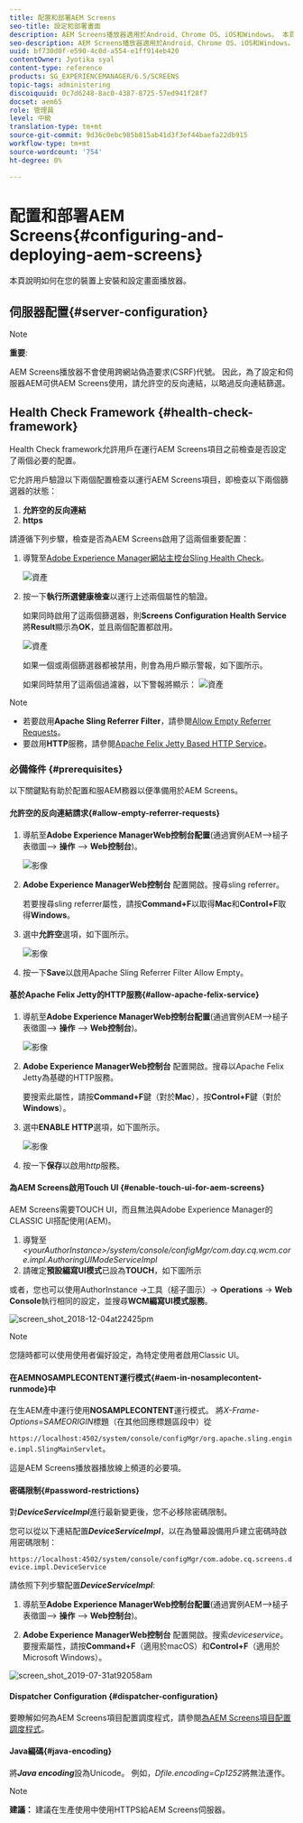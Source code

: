 ```yaml
---
title: 配置和部署AEM Screens
seo-title: 設定和部署畫面
description: AEM Screens播放器適用於Android、Chrome OS、iOS和Windows。 本頁說明AEM Screens的配置和部署，並摘要播放器裝置的h/w選擇准則。
seo-description: AEM Screens播放器適用於Android、Chrome OS、iOS和Windows。 本頁說明AEM Screens的配置和部署，並摘要播放器裝置的h/w選擇准則。
uuid: bf730d0f-e590-4c0d-a554-e1ff914eb420
contentOwner: Jyotika syal
content-type: reference
products: SG_EXPERIENCEMANAGER/6.5/SCREENS
topic-tags: administering
discoiquuid: 0c7d6248-8ac0-4387-8725-57ed941f28f7
docset: aem65
role: 管理員
level: 中級
translation-type: tm+mt
source-git-commit: 9d36c0ebc985b815ab41d3f3ef44baefa22db915
workflow-type: tm+mt
source-wordcount: '754'
ht-degree: 0%

---
```



# 配置和部署AEM Screens{#configuring-and-deploying-aem-screens}

本頁說明如何在您的裝置上安裝和設定畫面播放器。

## 伺服器配置{#server-configuration}

>[!NOTE]
>
>**重要**:
>
>AEM Screens播放器不會使用跨網站偽造要求(CSRF)代號。 因此，為了設定和伺服器AEM可供AEM Screens使用，請允許空的反向連結，以略過反向連結篩選。

## Health Check Framework {#health-check-framework}

Health Check framework允許用戶在運行AEM Screens項目之前檢查是否設定了兩個必要的配置。

它允許用戶驗證以下兩個配置檢查以運行AEM Screens項目，即檢查以下兩個篩選器的狀態：

1. **允許空的反向連結**
2. **https**

請遵循下列步驟，檢查是否為AEM Screens啟用了這兩個重要配置：

1. 導覽至[Adobe Experience Manager網站主控台Sling Health Check](http://localhost:4502/system/console/healthcheck?tags=screensconfigs&amp;overrideGlobalTimeout=)。

   ![資產](assets/health-check1.png)


2. 按一下&#x200B;**執行所選健康檢查**&#x200B;以運行上述兩個屬性的驗證。

   如果同時啟用了這兩個篩選器，則&#x200B;**Screens Configuration Health Service**&#x200B;將&#x200B;**Result**&#x200B;顯示為&#x200B;**OK**，並且兩個配置都啟用。

   ![資產](assets/health-check2.png)

   如果一個或兩個篩選器都被禁用，則會為用戶顯示警報，如下圖所示。

   如果同時禁用了這兩個過濾器，以下警報將顯示：
   ![資產](assets/health-check3.png)

>[!NOTE]
>
>* 若要啟用&#x200B;**Apache Sling Referrer Filter**，請參閱[Allow Empty Referrer Requests](/help/user-guide/configuring-screens-introduction.md#allow-empty-referrer-requests)。
>* 要啟用&#x200B;**HTTP**&#x200B;服務，請參閱[Apache Felix Jetty Based HTTP Service](/help/user-guide/configuring-screens-introduction.md#allow-apache-felix-service)。


### 必備條件 {#prerequisites}

以下關鍵點有助於配置和服AEM務器以便準備用於AEM Screens。

#### 允許空的反向連結請求{#allow-empty-referrer-requests}

1. 導航至&#x200B;**Adobe Experience ManagerWeb控制台配置**(通過實例AEM—>槌子表徵圖—> **操作** —> **Web控制台**)。

   ![影像](assets/config/empty-ref1.png)

1. **Adobe Experience ManagerWeb控制台** 配置開啟。搜尋sling referrer。

   若要搜尋sling referrer屬性，請按&#x200B;**Command+F**&#x200B;以取得&#x200B;**Mac**&#x200B;和&#x200B;**Control+F**&#x200B;取得&#x200B;**Windows**。

1. 選中&#x200B;**允許空**&#x200B;選項，如下圖所示。

   ![影像](assets/config/empty-ref2.png)

1. 按一下&#x200B;**Save**&#x200B;以啟用Apache Sling Referrer Filter Allow Empty。


#### 基於Apache Felix Jetty的HTTP服務{#allow-apache-felix-service}

1. 導航至&#x200B;**Adobe Experience ManagerWeb控制台配置**(通過實例AEM—>槌子表徵圖—> **操作** —> **Web控制台**)。

   ![影像](assets/config/empty-ref1.png)

1. **Adobe Experience ManagerWeb控制台** 配置開啟。搜尋以Apache Felix Jetty為基礎的HTTP服務。

   要搜索此屬性，請按&#x200B;**Command+F**&#x200B;鍵（對於&#x200B;**Mac**），按&#x200B;**Control+F**&#x200B;鍵（對於&#x200B;**Windows**）。

1. 選中&#x200B;**ENABLE HTTP**&#x200B;選項，如下圖所示。

   ![影像](assets/config/config-1.png)

1. 按一下&#x200B;**保存**&#x200B;以啟用&#x200B;*http*&#x200B;服務。

#### 為AEM Screens啟用Touch UI {#enable-touch-ui-for-aem-screens}

AEM Screens需要TOUCH UI，而且無法與Adobe Experience Manager的CLASSIC UI搭配使用(AEM)。

1. 導覽至&#x200B;*&lt;yourAuthorInstance>/system/console/configMgr/com.day.cq.wcm.core.impl.AuthoringUIModeServiceImpl*
1. 請確定&#x200B;**預設編寫UI模式**&#x200B;已設為&#x200B;**TOUCH**，如下圖所示

或者，您也可以使用AuthorInstance *->*&#x200B;工具（槌子圖示）-> **Operations** -> **Web Console**&#x200B;執行相同的設定，並搜尋&#x200B;**WCM編寫UI模式服務**。

![screen_shot_2018-12-04at22425pm](assets/screen_shot_2018-12-04at22425pm.png)

>[!NOTE]
>
>您隨時都可以使用使用者偏好設定，為特定使用者啟用Classic UI。

#### 在AEMNOSAMPLECONTENT運行模式{#aem-in-nosamplecontent-runmode}中

在生AEM產中運行使用&#x200B;**NOSAMPLECONTENT**&#x200B;運行模式。 將&#x200B;*X-Frame-Options=SAMEORIGIN*&#x200B;標題（在其他回應標題區段中）從

`https://localhost:4502/system/console/configMgr/org.apache.sling.engine.impl.SlingMainServlet`。

這是AEM Screens播放器播放線上頻道的必要項。

#### 密碼限制{#password-restrictions}

對&#x200B;***DeviceServiceImpl***&#x200B;進行最新變更後，您不必移除密碼限制。

您可以從以下連結配置&#x200B;***DeviceServiceImpl***，以在為螢幕設備用戶建立密碼時啟用密碼限制：

`https://localhost:4502/system/console/configMgr/com.adobe.cq.screens.device.impl.DeviceService`

請依照下列步驟配置&#x200B;***DeviceServiceImpl***:

1. 導航至&#x200B;**Adobe Experience ManagerWeb控制台配置**(通過實例AEM—>槌子表徵圖—> **操作** —> **Web控制台**)。

1. **Adobe Experience ManagerWeb控制台** 配置開啟。搜索&#x200B;*deviceservice*。 要搜索屬性，請按&#x200B;**Command+F**（適用於macOS）和&#x200B;**Control+F**（適用於Microsoft Windows）。

![screen_shot_2019-07-31at92058am](assets/screen_shot_2019-07-31at92058am.png)

#### Dispatcher Configuration {#dispatcher-configuration}

要瞭解如何為AEM Screens項目配置調度程式，請參閱[為AEM Screens項目配置調度程式](dispatcher-configurations-aem-screens.md)。

#### Java編碼{#java-encoding}

將&#x200B;***Java encoding***&#x200B;設為Unicode。 例如，*Dfile.encoding=Cp1252*&#x200B;將無法運作。

>[!NOTE]
>**建議：**
>建議在生產使用中使用HTTPS給AEM Screens伺服器。








